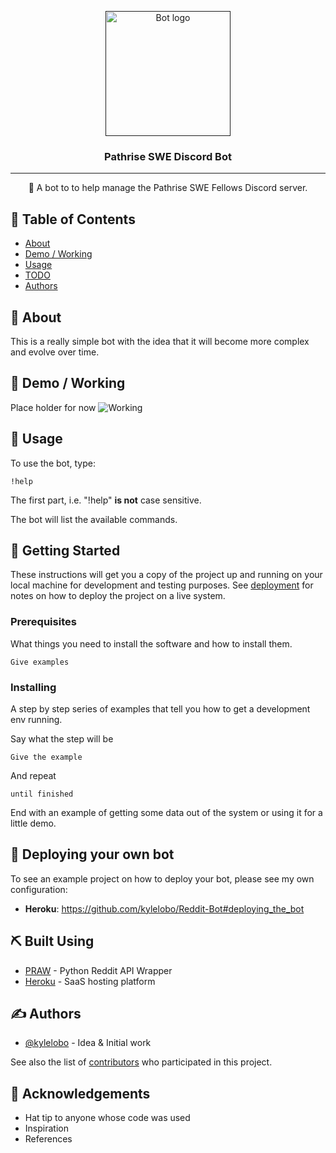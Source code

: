 
<p align="center">
  <a href="" rel="noopener">
 <img width=200px height=200px src="https://i.imgur.com/FxL5qM0.jpg" alt="Bot logo"></a>
</p>

<h3 align="center">Pathrise SWE Discord Bot</h3>

---

<p align="center"> 🤖 A bot to to help manage the Pathrise SWE Fellows Discord server. 
    <br> 
</p>

## 📝 Table of Contents
+ [About](#about)
+ [Demo / Working](#demo)
+ [Usage](#usage)
+ [TODO](../TODO.md)
+ [Authors](#authors)

## 🧐 About <a name = "about"></a>
This is a really simple bot with the idea that it will become more complex and evolve over time. 

## 🎥 Demo / Working <a name = "demo"></a>
Place holder for now
![Working](https://media.giphy.com/media/20NLMBm0BkUOwNljwv/giphy.gif)


## 🎈 Usage <a name = "usage"></a>

To use the bot, type:
```
!help
```
The first part, i.e. "!help" **is not** case sensitive.

The bot will list the available commands.


## 🏁 Getting Started <a name = "getting_started"></a>
These instructions will get you a copy of the project up and running on your local machine for development and testing purposes. See [deployment](#deployment) for notes on how to deploy the project on a live system.

### Prerequisites

What things you need to install the software and how to install them.

```
Give examples
```

### Installing

A step by step series of examples that tell you how to get a development env running.

Say what the step will be

```
Give the example
```

And repeat

```
until finished
```

End with an example of getting some data out of the system or using it for a little demo.

## 🚀 Deploying your own bot <a name = "deployment"></a>
To see an example project on how to deploy your bot, please see my own configuration:

+ **Heroku**: https://github.com/kylelobo/Reddit-Bot#deploying_the_bot

## ⛏️ Built Using <a name = "built_using"></a>
+ [PRAW](https://praw.readthedocs.io/en/latest/) - Python Reddit API Wrapper
+ [Heroku](https://www.heroku.com/) - SaaS hosting platform

## ✍️ Authors <a name = "authors"></a>
+ [@kylelobo](https://github.com/kylelobo) - Idea & Initial work

See also the list of [contributors](https://github.com/kylelobo/The-Documentation-Compendium/contributors) who participated in this project.

## 🎉 Acknowledgements <a name = "acknowledgement"></a>
+ Hat tip to anyone whose code was used
+ Inspiration
+ References
